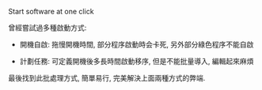 Start software at one click

曾經嘗試過多種啟動方式:

- 開機自啟: 拖慢開機時間, 部分程序啟動時会卡死, 另外部分綠色程序不能自啟

- 計劃任務: 可定義開機後多長時間啟動移序, 但是不能批量導入, 編輯起來麻煩

最後找到此批處理方式, 簡單易行, 完美解決上面兩種方式的弊端.